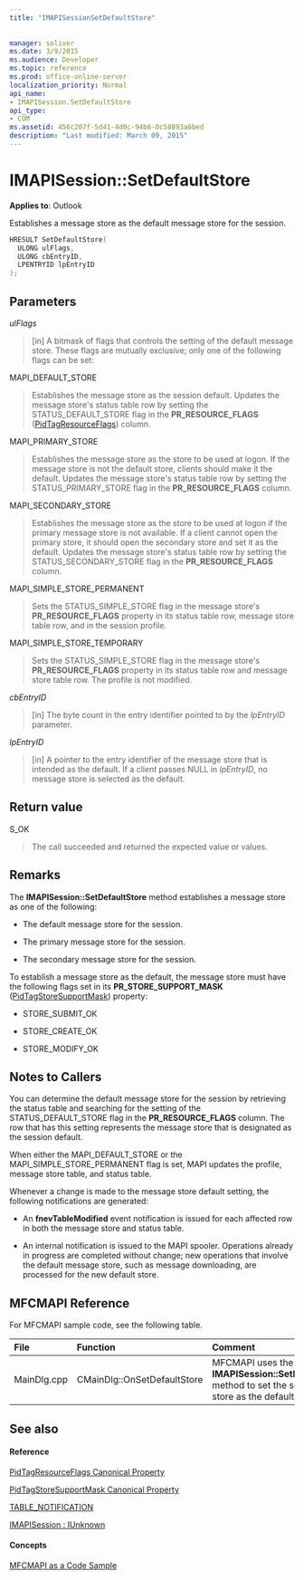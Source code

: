 ```yaml
---
title: "IMAPISessionSetDefaultStore"
 
 
manager: soliver
ms.date: 3/9/2015
ms.audience: Developer
ms.topic: reference
ms.prod: office-online-server
localization_priority: Normal
api_name:
- IMAPISession.SetDefaultStore
api_type:
- COM
ms.assetid: 456c207f-5d41-4d0c-94b6-0c58893a6bed
description: "Last modified: March 09, 2015"
---
```


# IMAPISession::SetDefaultStore

  
  
**Applies to**: Outlook 
  
Establishes a message store as the default message store for the session.
  
```cpp
HRESULT SetDefaultStore(
  ULONG ulFlags,
  ULONG cbEntryID,
  LPENTRYID lpEntryID
);
```

## Parameters

 _ulFlags_
  
> [in] A bitmask of flags that controls the setting of the default message store. These flags are mutually exclusive; only one of the following flags can be set:
    
MAPI_DEFAULT_STORE
  
> Establishes the message store as the session default. Updates the message store's status table row by setting the STATUS_DEFAULT_STORE flag in the **PR_RESOURCE_FLAGS** ([PidTagResourceFlags](pidtagresourceflags-canonical-property.md)) column.
    
MAPI_PRIMARY_STORE
  
> Establishes the message store as the store to be used at logon. If the message store is not the default store, clients should make it the default. Updates the message store's status table row by setting the STATUS_PRIMARY_STORE flag in the **PR_RESOURCE_FLAGS** column. 
    
MAPI_SECONDARY_STORE
  
> Establishes the message store as the store to be used at logon if the primary message store is not available. If a client cannot open the primary store, it should open the secondary store and set it as the default. Updates the message store's status table row by setting the STATUS_SECONDARY_STORE flag in the **PR_RESOURCE_FLAGS** column. 
    
MAPI_SIMPLE_STORE_PERMANENT
  
> Sets the STATUS_SIMPLE_STORE flag in the message store's **PR_RESOURCE_FLAGS** property in its status table row, message store table row, and in the session profile. 
    
MAPI_SIMPLE_STORE_TEMPORARY
  
> Sets the STATUS_SIMPLE_STORE flag in the message store's **PR_RESOURCE_FLAGS** property in its status table row and message store table row. The profile is not modified. 
    
 _cbEntryID_
  
> [in] The byte count in the entry identifier pointed to by the  _lpEntryID_ parameter. 
    
 _lpEntryID_
  
> [in] A pointer to the entry identifier of the message store that is intended as the default. If a client passes NULL in  _lpEntryID_, no message store is selected as the default.
    
## Return value

S_OK 
  
> The call succeeded and returned the expected value or values.
    
## Remarks

The **IMAPISession::SetDefaultStore** method establishes a message store as one of the following: 
  
- The default message store for the session.
    
- The primary message store for the session.
    
- The secondary message store for the session.
    
To establish a message store as the default, the message store must have the following flags set in its **PR_STORE_SUPPORT_MASK** ([PidTagStoreSupportMask](pidtagstoresupportmask-canonical-property.md)) property:
  
- STORE_SUBMIT_OK
    
- STORE_CREATE_OK
    
- STORE_MODIFY_OK
    
## Notes to Callers

You can determine the default message store for the session by retrieving the status table and searching for the setting of the STATUS_DEFAULT_STORE flag in the **PR_RESOURCE_FLAGS** column. The row that has this setting represents the message store that is designated as the session default. 
  
When either the MAPI_DEFAULT_STORE or the MAPI_SIMPLE_STORE_PERMANENT flag is set, MAPI updates the profile, message store table, and status table. 
  
Whenever a change is made to the message store default setting, the following notifications are generated:
  
- An **fnevTableModified** event notification is issued for each affected row in both the message store and status table. 
    
- An internal notification is issued to the MAPI spooler. Operations already in progress are completed without change; new operations that involve the default message store, such as message downloading, are processed for the new default store.
    
## MFCMAPI Reference

For MFCMAPI sample code, see the following table.
  
|**File**|**Function**|**Comment**|
|:-----|:-----|:-----|
|MainDlg.cpp  <br/> |CMainDlg::OnSetDefaultStore  <br/> |MFCMAPI uses the **IMAPISession::SetDefaultStore** method to set the selected store as the default store.  <br/> |
   
## See also

#### Reference

[PidTagResourceFlags Canonical Property](pidtagresourceflags-canonical-property.md)
  
[PidTagStoreSupportMask Canonical Property](pidtagstoresupportmask-canonical-property.md)
  
[TABLE_NOTIFICATION](table_notification.md)
  
[IMAPISession : IUnknown](imapisessioniunknown.md)
#### Concepts

[MFCMAPI as a Code Sample](mfcmapi-as-a-code-sample.md)

